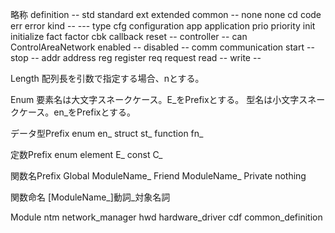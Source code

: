 略称
definition          --
std                 standard
ext                 extended
common              --
none                none
cd                  code
err                 error
kind                --
---                 type
cfg                 configuration
app                 application
prio                priority
init                initialize
fact                factor
cbk                 callback
reset               --
controller          --
can                 ControlAreaNetwork
enabled             --
disabled            --
comm                communication
start               --
stop                --
addr                address
reg                 register
req                 request
read                --
write               --


Length
配列長を引数で指定する場合、nとする。


Enum
要素名は大文字スネークケース。E_をPrefixとする。
型名は小文字スネークケース。en_をPrefixとする。

データ型Prefix
enum                en_
struct              st_
function            fn_

定数Prefix
enum element        E_
const               C_

関数名Prefix
Global              ModuleName_
Friend              ModuleName_
Private             nothing

関数命名
[ModuleName_]動詞_対象名詞


Module
ntm                 network_manager
hwd                 hardware_driver
cdf                 common_definition
